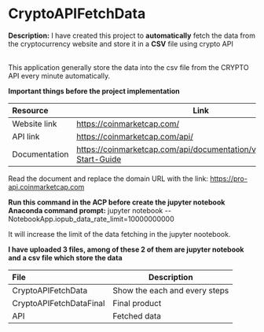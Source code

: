 # CryptoAPIFetchData

**Description:** I have created this project to **automatically** fetch the data from the cryptocurrency website and store it in a **CSV** file using crypto API<br><br>

This application generally store the data into the csv file from the CRYPTO API every minute automatically.

**Important things before the project implementation**

| Resource | Link |
| :--- | --- |
| Website link | https://coinmarketcap.com/ |
| API link | https://coinmarketcap.com/api/ |
| Documentation  | https://coinmarketcap.com/api/documentation/v1/#section/Quick-Start-Guide |<br>


Read the document and replace the domain URL with the link: https://pro-api.coinmarketcap.com <br>


**Run this command in the ACP before create the jupyter notebook**<br>
**Anaconda command prompt:** 
jupyter notebook --NotebookApp.iopub_data_rate_limit=10000000000

It will increase the limit of the data fetching in the jupyter nootebook.


**I have uploaded 3 files, among of these 2 of them are jupyter notebook and a csv file which store the data**

| File | Description |
| :--- | --- |
| CryptoAPIFetchData |Show the each and every steps|
| CryptoAPIFetchDataFinal | Final product |
| API | Fetched data |
